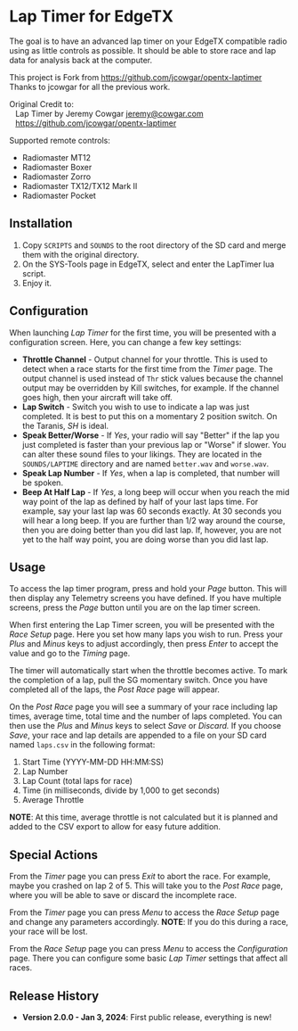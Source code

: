 Lap Timer for EdgeTX
===========================

The goal is to have an advanced lap timer on your EdgeTX compatible radio
using as little controls as possible. It should be able to store race and
lap data for analysis back at the computer.

This project is Fork from https://github.com/jcowgar/opentx-laptimer <br>
Thanks to jcowgar for all the previous work.<br>

Original Credit to: <br>
&ensp; Lap Timer by Jeremy Cowgar jeremy@cowgar.com <br>
&ensp; https://github.com/jcowgar/opentx-laptimer<br>

Supported remote controls: 
- Radiomaster MT12 
- Radiomaster Boxer 
- Radiomaster Zorro 
- Radiomaster TX12/TX12 Mark II 
- Radiomaster Pocket

Installation
------------

1. Copy `SCRIPTS` and `SOUNDS` to the root directory of the SD card and merge them with the original directory.
2. On the SYS-Tools page in EdgeTX, select and enter the LapTimer lua script.
3. Enjoy it.

Configuration
-------------

When launching *Lap Timer* for the first time, you will be presented with a configuration
screen. Here, you can change a few key settings:

* **Throttle Channel** - Output channel for your throttle. This is used to detect
  when a race starts for the first time from the *Timer* page. The output channel
  is used instead of `Thr` stick values because the channel output may be overridden
  by Kill switches, for example. If the channel goes high, then your aircraft will
  take off.
* **Lap Switch** - Switch you wish to use to indicate a lap was just completed. It
  is best to put this on a momentary 2 position switch. On the Taranis, *SH* is
  ideal.
* **Speak Better/Worse** - If *Yes*, your radio will say "Better" if the lap you just
  completed is faster than your previous lap or "Worse" if slower. You can alter these
  sound files to your likings. They are located in the `SOUNDS/LAPTIME` directory and
  are named `better.wav` and `worse.wav`.
* **Speak Lap Number** - If *Yes*, when a lap is completed, that number will be spoken.
* **Beep At Half Lap** - If *Yes*, a long beep will occur when you reach the mid way point
  of the lap as defined by half of your last laps time. For example, say your last lap was
  60 seconds exactly. At 30 seconds you will hear a long beep. If you are further than
  1/2 way around the course, then you are doing better than you did last lap. If, however,
  you are not yet to the half way point, you are doing worse than you did last lap.

Usage
-----

To access the lap timer program, press and hold your *Page* button. This will
then display any Telemetry screens you have defined. If you have multiple
screens, press the *Page* button until you are on the lap timer screen.

When first entering the Lap Timer screen, you will be presented with the
*Race Setup* page. Here you set how many laps you wish to run. Press your
*Plus* and *Minus* keys to adjust accordingly, then press *Enter* to accept
the value and go to the *Timing* page.

The timer will automatically start when the throttle becomes active. To mark
the completion of a lap, pull the SG momentary switch. Once you have completed
all of the laps, the *Post Race* page will appear.

On the *Post Race* page you will see a summary of your race including lap
times, average time, total time and the number of laps completed. You can then
use the *Plus* and *Minus* keys to select *Save* or *Discard.* If you choose
*Save*, your race and lap details are appended to a file on your SD card named
`laps.csv` in the following format:

  1. Start Time (YYYY-MM-DD HH:MM:SS)
  2. Lap Number
  3. Lap Count (total laps for race)
  4. Time (in milliseconds, divide by 1,000 to get seconds)
  5. Average Throttle

**NOTE**: At this time, average throttle is not calculated but it is planned and
added to the CSV export to allow for easy future addition.

Special Actions
---------------

From the *Timer* page you can press *Exit* to abort the race. For example, maybe
you crashed on lap 2 of 5. This will take you to the *Post Race* page, where you
will be able to save or discard the incomplete race.

From the *Timer* page you can press *Menu* to access the *Race Setup* page
and change any parameters accordingly. **NOTE**: If you do this during a race,
your race will be lost.

From the *Race Setup* page you can press *Menu* to access the *Configuration* page. There
you can configure some basic *Lap Timer* settings that affect all races.

Release History
---------------

* **Version 2.0.0 - Jan 3, 2024**: First public release, everything is new!
